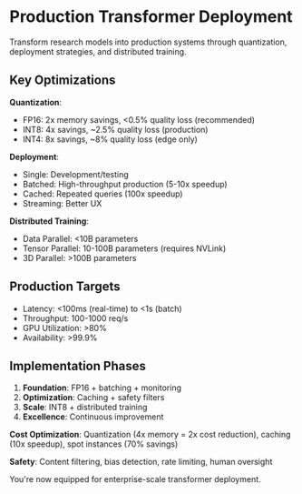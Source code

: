 # Production Transformer Deployment

Transform research models into production systems through quantization, deployment strategies, and distributed training.

## Key Optimizations

**Quantization**:
- FP16: 2x memory savings, <0.5% quality loss (recommended)
- INT8: 4x savings, ~2.5% quality loss (production)
- INT4: 8x savings, ~8% quality loss (edge only)

**Deployment**:
- Single: Development/testing
- Batched: High-throughput production (5-10x speedup)
- Cached: Repeated queries (100x speedup)
- Streaming: Better UX

**Distributed Training**:
- Data Parallel: <10B parameters
- Tensor Parallel: 10-100B parameters (requires NVLink)
- 3D Parallel: >100B parameters

## Production Targets

- Latency: <100ms (real-time) to <1s (batch)
- Throughput: 100-1000 req/s
- GPU Utilization: >80%
- Availability: >99.9%

## Implementation Phases

1. **Foundation**: FP16 + batching + monitoring
2. **Optimization**: Caching + safety filters 
3. **Scale**: INT8 + distributed training
4. **Excellence**: Continuous improvement

**Cost Optimization**: Quantization (4x memory = 2x cost reduction), caching (10x speedup), spot instances (70% savings)

**Safety**: Content filtering, bias detection, rate limiting, human oversight

You're now equipped for enterprise-scale transformer deployment.